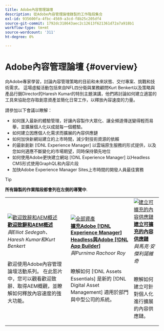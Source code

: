 ```yaml
---
title: Adobe內容管理論壇
description: 從Adobe內容管理論壇錄製的工作階段集合
exl-id: 935600fa-4fbc-4569-a3cd-f8b25c205df4
source-git-commit: 1792dc318643aec2c12613f621361d72a7a918b1
workflow-type: tm+mt
source-wordcount: '311'
ht-degree: 0%

---
```


# Adobe內容管理論壇 {#overview}

向Adobe專家學習，討論內容管理策略的目前和未來狀態、交付專案、挑戰和技術需求。 這場虛擬活動包括來自NFL四分衛與業務顧問Kurt Benkert以及策略與產品行銷Director的Haresh Kumar的特別主題演講，他們將討論如何建立適當的工具來協助您存取創意資產並簡化日常工作，以釋放內容速度的力量。

請參加以下會議以瞭解：

* 如何匯入最新的體驗管理，好讓內容製作大眾化、讓全頻道傳送變得輕而易舉，並擴展個人化以成就每一個體驗。
* 如何建立因應個人化需求而擴展的內容供應鏈
* 如何加快新網站建立的上市時間，減少對技術資源的依賴
* 的最新創新 [!DNL Experience Manager] 以雲端原生服務的形式提供，以及您如何適應不斷變化的市場期望，同時保持領先地位
* 如何使用Adobe更快建立網站 [!DNL Experience Manager] 以Headless CMS形式使用GraphQL和內容片段
* 加快Adobe Experience Manager Sites上市時間的開發人員最佳實務

>[!TIP]
>
>**所有錄製的作業階段都會列在左側的導覽中**.

<table>
  <tr>
   <td>
      <a href="2022/welcome.md">
      <img alt="歡迎致辭和AEM概述" src="assets/welcome.png" >
      </a>
      <div>
         <a href="2022/welcome.md"><strong>歡迎致辭和AEM概述</strong></a>         
         <br/><em>與Elliot Sedegah、Haresh Kumar和Kurt Benkert</em>
      </div>
      <p>
        <br/>
         歡迎使用Adobe內容管理論壇活動系列。 在此影片中，您可以觀看歡迎致辭、取得AEM概觀，並瞭解如何釋放內容速度的強大功能。
      </p>
   </td>
   <td>
      <a href="2022/assets-for-all.md">
      <img alt="全部資產" src="assets/assets-for-all.png" >
      </a>
      <div>
         <a href="2022/assets-for-all.md"><strong>擴充Adobe [!DNL Experience Manager] Headless與Adobe [!DNL App Builder]</strong></a>         
         <br/><em>與Purnima Rachoor Roy</em>
      </div>
      <p>
        <br/>
          瞭解如何 [!DNL Assets Essentials] 是新的 [!DNL Digital Asset Management] 適用於部門與中型公司的系統。
      </p>
   </td>
   <td>
      <a href="2022/supply-chain.md">
      <img alt="建立可擴充的內容供應鏈" src="assets/supply-chain.png" />
      </a>
      <div>
         <a href="2022/supply-chain.md"><strong>建立可擴充的內容供應鏈</strong></a>         
         <br/><em>與馬克·安傑利諾維奇</em>
      </div>
      <p>
        <br/>
         瞭解如何建立可針對個人化進行擴展的內容供應鏈。
      </p>
   </td>
  </tr>
</table>
